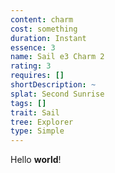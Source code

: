 ```yaml
---
content: charm
cost: something
duration: Instant
essence: 3
name: Sail e3 Charm 2
rating: 3
requires: []
shortDescription: ~
splat: Second Sunrise
tags: []
trait: Sail
tree: Explorer
type: Simple
---
```


Hello **world**!
